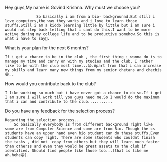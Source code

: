  Hey guys,My name is Govind Krishna.
Why must we choose you?

                  So basically i am from a bio- backgrounnd.But still i love computers,the way they works and i love to learn those stuffs.Still i am a kiddo learning little by little but i am sure i would not step back telling that i cant do this.I want to be more active during my college life and to be productive somehow.So this is what i have to say🙂.

What is your plan for the next 6 months?

	If i get a chance to be in the club , the first thing i wanna do is to manage my time and carry on with my studies and the club. I rather like to be with the club most time...😁.Apart from that i can increase my skills and learn many new things from my senior chetans and chechis😁..

How would you contribute back to the club?

	I like working so much but i have never got a chance to do so.If i get I am sure i will work till you guys need me.So I would do the maximum that i can and contribute to the club...........
	
Do you have any feedback for the selection process?

	Regarding the selection process...
	 	So basically everybody is from different background right like some are from Computer Science and some are from Bio. Though the cs students have an upper hand even bio student can do these stuffs.Even students can copy right. There are some students who couldnt finish the tasks , did not  copy from others but they will learn much faster than otherss and even they would be great assets to the club if identified. Should find people like those too...(that is like me ah.hehe😁).
